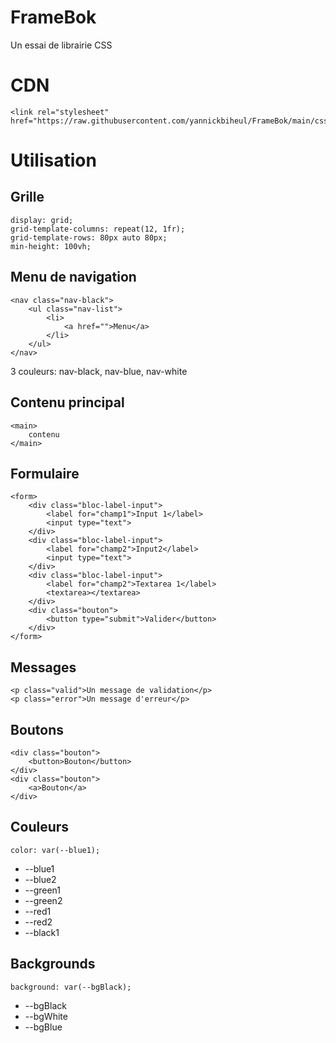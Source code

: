 # FrameBok
Un essai de librairie CSS 
# CDN
    <link rel="stylesheet" href="https://raw.githubusercontent.com/yannickbiheul/FrameBok/main/css/framebok_mini.css">
# Utilisation
## Grille
    display: grid;
    grid-template-columns: repeat(12, 1fr);
    grid-template-rows: 80px auto 80px;
    min-height: 100vh;
## Menu de navigation
    <nav class="nav-black">
        <ul class="nav-list">
            <li>
                <a href="">Menu</a>
            </li>
        </ul>
    </nav>
3 couleurs: nav-black, nav-blue, nav-white
## Contenu principal
    <main>
        contenu
    </main>
## Formulaire
    <form>
        <div class="bloc-label-input">
            <label for="champ1">Input 1</label>
            <input type="text">
        </div>
        <div class="bloc-label-input">
            <label for="champ2">Input2</label>
            <input type="text">
        </div>
        <div class="bloc-label-input">
            <label for="champ2">Textarea 1</label>
            <textarea></textarea>
        </div>
        <div class="bouton">
            <button type="submit">Valider</button>
        </div>
    </form>
## Messages
    <p class="valid">Un message de validation</p>
    <p class="error">Un message d'erreur</p>
## Boutons
    <div class="bouton">
        <button>Bouton</button>
    </div>
    <div class="bouton">
        <a>Bouton</a>
    </div>
## Couleurs
    color: var(--blue1);
* --blue1
* --blue2
* --green1
* --green2
* --red1
* --red2
* --black1
## Backgrounds
    background: var(--bgBlack);
* --bgBlack
* --bgWhite
* --bgBlue
